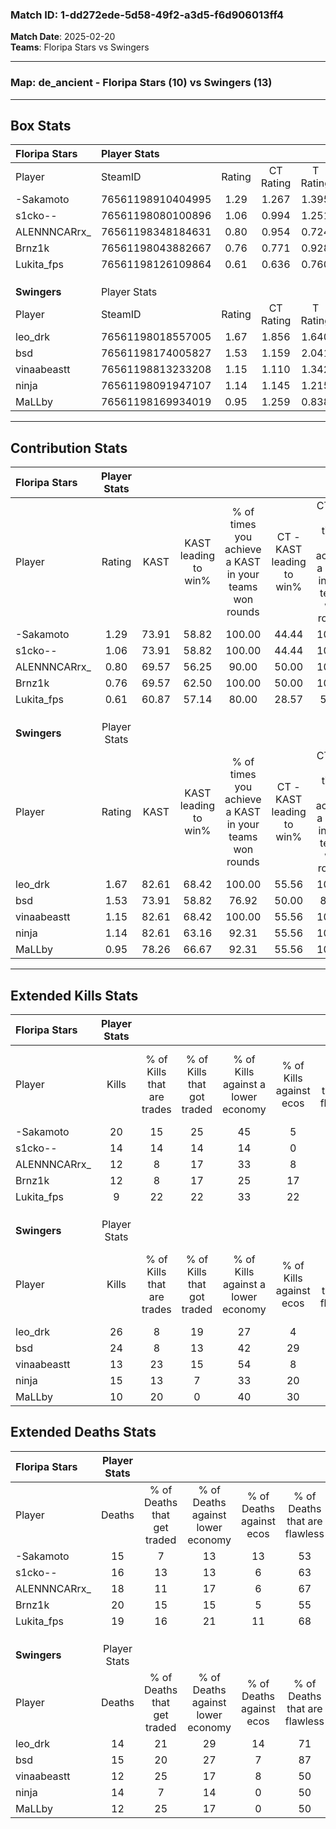 ### Match ID: 1-dd272ede-5d58-49f2-a3d5-f6d906013ff4  
**Match Date**: 2025-02-20  
**Teams**: Floripa Stars vs Swingers  

---  

### **Map**: de_ancient - Floripa Stars (10) vs Swingers (13)  
---  

## Box Stats  

| **Floripa Stars** | Player Stats      |        |           |          |       |       |       |         |        |      |     |
| :- | :- | :-: | :-: | :-: | :-: | :-: | :-: | :-: | :-: | :-: | :-: |
| Player            | SteamID           | Rating | CT Rating | T Rating | KAST  |  ADR  | Kills | Assists | Deaths | K/D  | HS% |
| -Sakamoto         | 76561198910404995 |  1.29  |   1.267   |  1.395   | 73.91 | 88.0  |  20   |    1    |   15   | 1.33 | 55  |
| s1cko--           | 76561198080100896 |  1.06  |   0.994   |  1.251   | 73.91 | 80.2  |  14   |   10    |   16   | 0.88 | 64  |
| ALENNNCARrx_      | 76561198348184631 |  0.80  |   0.954   |  0.724   | 69.57 | 54.0  |  12   |    5    |   18   | 0.67 |  0  |
| Brnz1k            | 76561198043882667 |  0.76  |   0.771   |  0.928   | 69.57 | 59.0  |  12   |    4    |   20   | 0.60 | 33  |
| Lukita_fps        | 76561198126109864 |  0.61  |   0.636   |  0.760   | 60.87 | 58.3  |   9   |    5    |   19   | 0.47 | 33  |
|                   |                   |        |           |          |       |       |       |         |        |      |     |
|                   |                   |        |           |          |       |       |       |         |        |      |     |
|                   |                   |        |           |          |       |       |       |         |        |      |     |
| **Swingers**      | Player Stats      |        |           |          |       |       |       |         |        |      |     |
| Player            | SteamID           | Rating | CT Rating | T Rating | KAST  |  ADR  | Kills | Assists | Deaths | K/D  | HS% |
| leo_drk           | 76561198018557005 |  1.67  |   1.856   |  1.640   | 82.61 | 103.4 |  26   |    6    |   14   | 1.86 | 53  |
| bsd               | 76561198174005827 |  1.53  |   1.159   |  2.041   | 73.91 | 113.2 |  24   |    4    |   15   | 1.60 | 50  |
| vinaabeastt       | 76561198813233208 |  1.15  |   1.110   |  1.342   | 82.61 | 72.5  |  13   |    9    |   12   | 1.08 | 61  |
| ninja             | 76561198091947107 |  1.14  |   1.145   |  1.215   | 82.61 | 65.7  |  15   |    6    |   14   | 1.07 | 53  |
| MaLLby            | 76561198169934019 |  0.95  |   1.259   |  0.838   | 78.26 | 62.6  |  10   |    5    |   12   | 0.83 | 50  |
---  

## Contribution Stats  

| **Floripa Stars** | Player Stats |       |                      |                                                        |                           |                                                             |                          |                                                            |
| :- | :-: | :-: | :-: | :-: | :-: | :-: | :-: | :-: |
| Player            |    Rating    | KAST  | KAST leading to win% | % of times you achieve a KAST in your teams won rounds | CT - KAST leading to win% | CT - % of times you achieve a KAST in your teams won rounds | T - KAST leading to win% | T - % of times you achieve a KAST in your teams won rounds |
| -Sakamoto         |     1.29     | 73.91 |        58.82         |                         100.00                         |           44.44           |                           100.00                            |          75.00           |                           100.00                           |
| s1cko--           |     1.06     | 73.91 |        58.82         |                         100.00                         |           44.44           |                           100.00                            |          75.00           |                           100.00                           |
| ALENNNCARrx_      |     0.80     | 69.57 |        56.25         |                         90.00                          |           50.00           |                           100.00                            |          62.50           |                           83.33                            |
| Brnz1k            |     0.76     | 69.57 |        62.50         |                         100.00                         |           50.00           |                           100.00                            |          75.00           |                           100.00                           |
| Lukita_fps        |     0.61     | 60.87 |        57.14         |                         80.00                          |           28.57           |                            50.00                            |          85.71           |                           100.00                           |
|                   |              |       |                      |                                                        |                           |                                                             |                          |                                                            |
|                   |              |       |                      |                                                        |                           |                                                             |                          |                                                            |
|                   |              |       |                      |                                                        |                           |                                                             |                          |                                                            |
| **Swingers**      | Player Stats |       |                      |                                                        |                           |                                                             |                          |                                                            |
| Player            |    Rating    | KAST  | KAST leading to win% | % of times you achieve a KAST in your teams won rounds | CT - KAST leading to win% | CT - % of times you achieve a KAST in your teams won rounds | T - KAST leading to win% | T - % of times you achieve a KAST in your teams won rounds |
| leo_drk           |     1.67     | 82.61 |        68.42         |                         100.00                         |           55.56           |                           100.00                            |          80.00           |                           100.00                           |
| bsd               |     1.53     | 73.91 |        58.82         |                         76.92                          |           50.00           |                            80.00                            |          66.67           |                           75.00                            |
| vinaabeastt       |     1.15     | 82.61 |        68.42         |                         100.00                         |           55.56           |                           100.00                            |          80.00           |                           100.00                           |
| ninja             |     1.14     | 82.61 |        63.16         |                         92.31                          |           55.56           |                           100.00                            |          70.00           |                           87.50                            |
| MaLLby            |     0.95     | 78.26 |        66.67         |                         92.31                          |           55.56           |                           100.00                            |          77.78           |                           87.50                            |
---  

## Extended Kills Stats  

| **Floripa Stars** | Player Stats |                            |                            |                                    |                         |                              |                                 |                                       |                    |           |
| :- | :-: | :-: | :-: | :-: | :-: | :-: | :-: | :-: | :-: | :-: |
| Player            |    Kills     | % of Kills that are trades | % of Kills that got traded | % of Kills against a lower economy | % of Kills against ecos | % of Kills that are flawless | % of Kills that are close duels | % of Kills that are assisted by flash | Pistol Round Kills | AWP Kills |
| -Sakamoto         |      20      |             15             |             25             |                 45                 |            5            |              60              |                0                |                   5                   |         0          |     2     |
| s1cko--           |      14      |             14             |             14             |                 14                 |            0            |              43              |               21                |                   0                   |         0          |     0     |
| ALENNNCARrx_      |      12      |             8              |             17             |                 33                 |            8            |              75              |                0                |                   0                   |         8          |     1     |
| Brnz1k            |      12      |             8              |             17             |                 25                 |           17            |              67              |                8                |                   0                   |         0          |     0     |
| Lukita_fps        |      9       |             22             |             22             |                 33                 |           22            |              67              |               22                |                   0                   |         0          |     0     |
|                   |              |                            |                            |                                    |                         |                              |                                 |                                       |                    |           |
|                   |              |                            |                            |                                    |                         |                              |                                 |                                       |                    |           |
|                   |              |                            |                            |                                    |                         |                              |                                 |                                       |                    |           |
| **Swingers**      | Player Stats |                            |                            |                                    |                         |                              |                                 |                                       |                    |           |
| Player            |    Kills     | % of Kills that are trades | % of Kills that got traded | % of Kills against a lower economy | % of Kills against ecos | % of Kills that are flawless | % of Kills that are close duels | % of Kills that are assisted by flash | Pistol Round Kills | AWP Kills |
| leo_drk           |      26      |             8              |             19             |                 27                 |            4            |              65              |                8                |                   4                   |         0          |     2     |
| bsd               |      24      |             8              |             13             |                 42                 |           29            |              83              |                0                |                  13                   |         8          |     6     |
| vinaabeastt       |      13      |             23             |             15             |                 54                 |            8            |              46              |               15                |                   8                   |         1          |     0     |
| ninja             |      15      |             13             |             7              |                 33                 |           20            |              53              |                7                |                   7                   |         0          |     1     |
| MaLLby            |      10      |             20             |             0              |                 40                 |           30            |              30              |               20                |                   0                   |         0          |     1     |
## Extended Deaths Stats  

| **Floripa Stars** | Player Stats |                             |                                   |                          |                               |                            |                           |               |
| :- | :-: | :-: | :-: | :-: | :-: | :-: | :-: | :-: |
| Player            |    Deaths    | % of Deaths that get traded | % of Deaths against lower economy | % of Deaths against ecos | % of Deaths that are flawless | % of Deaths that are close | % of Deaths while blinded | Deaths to AWP |
| -Sakamoto         |      15      |              7              |                13                 |            13            |              53               |             0              |             0             |       1       |
| s1cko--           |      16      |             13              |                13                 |            6             |              63               |             13             |            13             |       1       |
| ALENNNCARrx_      |      18      |             11              |                17                 |            6             |              67               |             6              |            11             |       4       |
| Brnz1k            |      20      |             15              |                15                 |            5             |              55               |             15             |             0             |       1       |
| Lukita_fps        |      19      |             16              |                21                 |            11            |              68               |             5              |            11             |       2       |
|                   |              |                             |                                   |                          |                               |                            |                           |               |
|                   |              |                             |                                   |                          |                               |                            |                           |               |
|                   |              |                             |                                   |                          |                               |                            |                           |               |
| **Swingers**      | Player Stats |                             |                                   |                          |                               |                            |                           |               |
| Player            |    Deaths    | % of Deaths that get traded | % of Deaths against lower economy | % of Deaths against ecos | % of Deaths that are flawless | % of Deaths that are close | % of Deaths while blinded | Deaths to AWP |
| leo_drk           |      14      |             21              |                29                 |            14            |              71               |             7              |             0             |       0       |
| bsd               |      15      |             20              |                27                 |            7             |              87               |             0              |             0             |       1       |
| vinaabeastt       |      12      |             25              |                17                 |            8             |              50               |             17             |             0             |       4       |
| ninja             |      14      |              7              |                14                 |            0             |              50               |             14             |             7             |       2       |
| MaLLby            |      12      |             25              |                17                 |            0             |              50               |             8              |             0             |       1       |
